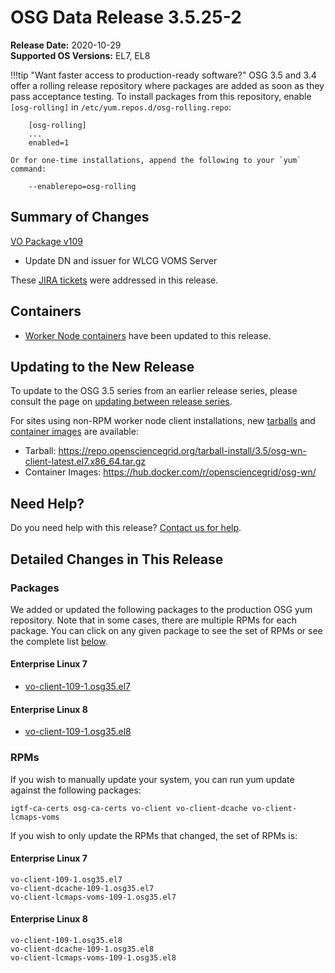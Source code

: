 OSG Data Release 3.5.25-2
=========================

**Release Date:** 2020-10-29    
**Supported OS Versions:** EL7, EL8

!!!tip "Want faster access to production-ready software?"
    OSG 3.5 and 3.4 offer a rolling release repository where packages are added as soon as they pass acceptance testing.
    To install packages from this repository, enable `[osg-rolling]` in `/etc/yum.repos.d/osg-rolling.repo`:

        [osg-rolling]
        ...
        enabled=1

    Or for one-time installations, append the following to your `yum` command:

        --enablerepo=osg-rolling

Summary of Changes
------------------

[VO Package v109](https://github.com/opensciencegrid/osg-vo-config/releases/tag/release-109)

-   Update DN and issuer for WLCG VOMS Server


These [JIRA tickets](https://opensciencegrid.atlassian.net/issues/?jql=project%20%3D%20SOFTWARE%20AND%20fixVersion%20%3D%203.5.25-2%20ORDER%20BY%20priority%20DESC%2C%20key%20DESC) were addressed in this release.

Containers
----------

- [Worker Node containers](/worker-node/using-wn-containers/) have been updated to this release.

Updating to the New Release
---------------------------

To update to the OSG 3.5 series from an earlier release series, please consult the page on
[updating between release series](/release/release_series#updating-to-osg-35).

For sites using non-RPM worker node client installations, new [tarballs](/worker-node/install-wn-tarball) and
[container images](/worker-node/using-wn-containers) are available:

- Tarball: <https://repo.opensciencegrid.org/tarball-install/3.5/osg-wn-client-latest.el7.x86_64.tar.gz>
- Container Images: <https://hub.docker.com/r/opensciencegrid/osg-wn/>

Need Help?
----------

Do you need help with this release? [Contact us for help](/common/help).

Detailed Changes in This Release
--------------------------------

### Packages

We added or updated the following packages to the production OSG yum repository.
Note that in some cases, there are multiple RPMs for each package.
You can click on any given package to see the set of RPMs or see the complete list [below](#rpms).

#### Enterprise Linux 7

-   [vo-client-109-1.osg35.el7](https://koji.chtc.wisc.edu/koji/search?match=glob&type=build&terms=vo-client-109-1.osg35.el7)

#### Enterprise Linux 8

-   [vo-client-109-1.osg35.el8](https://koji.chtc.wisc.edu/koji/search?match=glob&type=build&terms=vo-client-109-1.osg35.el8)

### RPMs

If you wish to manually update your system, you can run yum update against the following packages:

    igtf-ca-certs osg-ca-certs vo-client vo-client-dcache vo-client-lcmaps-voms

If you wish to only update the RPMs that changed, the set of RPMs is:

#### Enterprise Linux 7

``` file
vo-client-109-1.osg35.el7
vo-client-dcache-109-1.osg35.el7
vo-client-lcmaps-voms-109-1.osg35.el7
```

#### Enterprise Linux 8

``` file
vo-client-109-1.osg35.el8
vo-client-dcache-109-1.osg35.el8
vo-client-lcmaps-voms-109-1.osg35.el8
```
